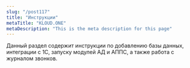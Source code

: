 ```yaml
---
slug: "/post117"
title: "Инструкции"
metaTitle: "KLOUD.ONE"
metaDescription: "This is the meta description for this page"
---
```


Данный раздел содержит инструкции по добавлению базы данных, интеграции с 1С, запуску модулей АД и АППС, а также работа с журналом звонков. 